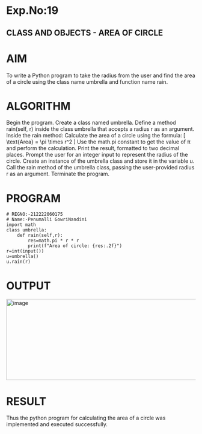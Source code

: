 # Exp.No:19
## CLASS AND OBJECTS - AREA OF CIRCLE
# AIM
To write a Python program to take the radius from the user and find the area of a circle using the class name umbrella and function name rain.

# ALGORITHM
Begin the program.
Create a class named umbrella.
Define a method rain(self, r) inside the class umbrella that accepts a radius r as an argument.
Inside the rain method:
Calculate the area of a circle using the formula:
[ \text{Area} = \pi \times r^2 ]
Use the math.pi constant to get the value of π and perform the calculation.
Print the result, formatted to two decimal places.
Prompt the user for an integer input to represent the radius of the circle.
Create an instance of the umbrella class and store it in the variable u.
Call the rain method of the umbrella class, passing the user-provided radius r as an argument.
Terminate the program.
# PROGRAM
```
# REGNO:-212222060175
# Name:-Penumalli GowriNandini
import math
class umbrella:
    def rain(self,r):
        res=math.pi * r * r
        print(f"Area of circle: {res:.2f}")
r=int(input())
u=umbrella()
u.rain(r)
```

# OUTPUT
<img width="1011" height="215" alt="image" src="https://github.com/user-attachments/assets/30886f81-5be0-4da7-b6ed-b703b1e39afd" />


# RESULT
Thus the python program for calculating the area of a circle was implemented and executed successfully.
